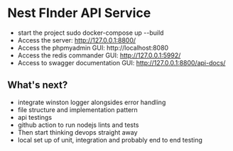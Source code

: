 # Nest FInder API Service

- start the project sudo docker-compose up --build
- Access the server: http://127.0.0.1:8800/
- Access the phpmyadmin GUI: http://localhost:8080
- Access the redis commander GUI: http://127.0.0.1:5992/
- Access to swagger documentation GUI: http://127.0.0.1:8800/api-docs/

## What's next?

- integrate winston logger alongsides error handling 
- file structure and implementation pattern
- api testings
- github action to run nodejs lints and tests
- Then start thinking devops straight away
- local set up of unit, integration and probably end to end testing 
